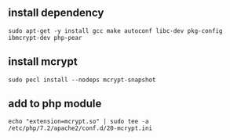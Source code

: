 ## install dependency
`sudo apt-get -y install gcc make autoconf libc-dev pkg-config ibmcrypt-dev php-pear`
## install mcrypt
`sudo pecl install --nodeps mcrypt-snapshot`
## add to php module
`echo "extension=mcrypt.so" | sudo tee -a /etc/php/7.2/apache2/conf.d/20-mcrypt.ini`

